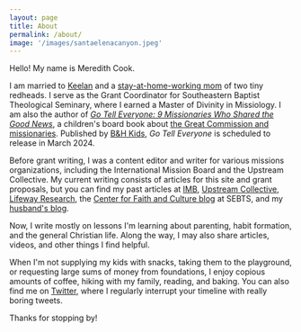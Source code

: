 ```yaml
---
layout: page
title: About
permalink: /about/
image: '/images/santaelenacanyon.jpeg'
---
```


Hello! My name is Meredith Cook.

I am married to [Keelan](https://keelancook.com/) and a [stay-at-home-working mom](https://meredithcook.net/2022/05/30/the-stay-at-home-full-time-working-mom/) of two tiny redheads. I serve as the Grant Coordinator for Southeastern Baptist Theological Seminary, where I earned a Master of Divinity in Missiology. I am also the author of [*Go Tell Everyone: 9 Missionaries Who Shared the Good News*](https://amzn.to/45wlDh1), a children's board book about [the Great Commission and missionaries](https://meredithcook.net/2022/10/18/writing-a-children-book/). Published by [B&H Kids](https://www.bhpublishinggroup.com/product/go-tell-everyone/), *Go Tell Everyone* is scheduled to release in March 2024. 

Before grant writing, I was a content editor and writer for various missions organizations, including the International Mission Board and the Upstream Collective. My current writing consists of articles for this site and grant proposals, but you can find my past articles at [IMB](https://www.imb.org/search/meredith+cook/?s=meredith%20cook&sort=relevant), [Upstream Collective](https://www.theupstreamcollective.org/post/use-the-holidays-to-your-evangelistic-advantage), [Lifeway Research](https://research.lifeway.com/2020/03/31/why-our-worship-and-spiritual-walk-needs-repetition/), the [Center for Faith and Culture blog](https://cfc.sebts.edu/faith-and-work/women-seminary-professors/) at SEBTS, and my [husband's blog](https://keelancook.com/2016/04/29/your-churchs-continued-responsibility-for-its-sent-ones/). 

Now, I write mostly on lessons I'm learning about parenting, habit formation, and the general Christian life. Along the way, I may also share articles, videos, and other things I find helpful. 

When I'm not supplying my kids with snacks, taking them to the playground, or requesting large sums of money from foundations, I enjoy copious amounts of coffee, hiking with my family, reading, and baking. You can also find me on [Twitter](https://twitter.com/meredithcook716), where I regularly interrupt your timeline with really boring tweets. 

Thanks for stopping by!